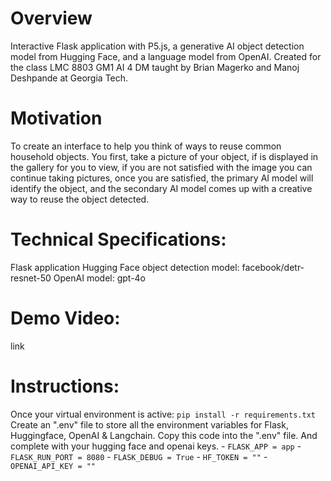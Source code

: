 # Overview
Interactive Flask application with P5.js, a generative AI object detection model from Hugging Face, and a language model from OpenAI. Created for the class LMC 8803 GM1 AI 4 DM taught by Brian Magerko and Manoj Deshpande at Georgia Tech.

# Motivation
To create an interface to help you think of ways to reuse common household objects. You first, take a picture of your object, if is displayed in the gallery for you to view, if you are not satisfied with the image you can continue taking pictures, once you are satisfied, the primary AI model will identify the object, and the secondary AI model comes up with a creative way to reuse the object detected.

# Technical Specifications: 
Flask application
Hugging Face object detection model: facebook/detr-resnet-50 
OpenAI model: gpt-4o

# Demo Video: 
link

# Instructions: 
Once your virtual environment is active: `pip install -r requirements.txt`
Create an ".env" file to store all the environment variables for Flask, Huggingface, OpenAI & Langchain. Copy this code into the ".env" file. And complete with your hugging face and openai keys.
    - `FLASK_APP = app`
    - `FLASK_RUN_PORT = 8080`
    - `FLASK_DEBUG = True`
    - `HF_TOKEN = ""`
    - `OPENAI_API_KEY = ""`